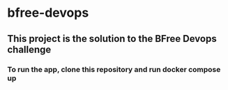 # bfree-devops

## This project is the solution to the BFree Devops challenge

### To run the app, clone this repository and run docker compose up

